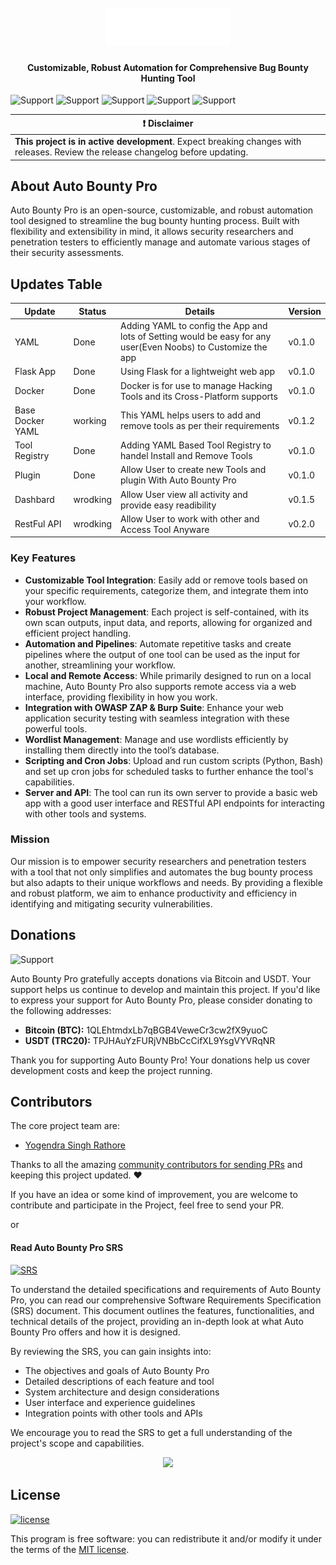 <h1 align="center">
  <br>
  <a href="https://www.yogendrasinghrathore.in/"><img src="static/images/auto_bounty_pro_logo.png" width="200px" alt="Auto Bounty Pro"></a>
</h1>

<h4 align="center">Customizable, Robust Automation for Comprehensive Bug Bounty Hunting Tool</h4>

![Support](https://img.shields.io/badge/Python-3.11.4-Green
)
![Support](https://img.shields.io/badge/Flask-3.0.3-Green
)
![Support](https://img.shields.io/badge/PyYAM-6.0.1-Green
)
![Support](https://img.shields.io/badge/Dev_Mode-Under_Developemnt-Green
)
![Support](https://img.shields.io/badge/Auto_Bounty_Pro_Version-v0.1.0-Green
)

| :exclamation:  **Disclaimer**  |
|---------------------------------|
| **This project is in active development**. Expect breaking changes with releases. Review the release changelog before updating. |

## About Auto Bounty Pro

Auto Bounty Pro is an open-source, customizable, and robust automation tool designed to streamline the bug bounty hunting process. Built with flexibility and extensibility in mind, it allows security researchers and penetration testers to efficiently manage and automate various stages of their security assessments.

## Updates Table
| Update    | Status | Details | Version |
| -------- | ------- | ------- | ------- |
| YAML | Done  | Adding YAML to config the App and lots of Setting would be easy for any user(Even Noobs) to Customize the app | v0.1.0 |
| Flask App | Done | Using Flask for a lightweight web app | v0.1.0 |
| Docker | Done | Docker is for use to manage Hacking Tools and its Cross-Platform supports | v0.1.0 |
| Base Docker YAML | working | This YAML helps users to add and remove tools as per their requirements | v0.1.2 |
| Tool Registry | Done | Adding YAML Based Tool Registry to handel Install and Remove Tools | v0.1.0 |
| Plugin | Done | Allow User to create new Tools and plugin With Auto Bounty Pro | v0.1.0 |
| Dashbard | wrodking | Allow User view all activity and provide easy readibility | v0.1.5 |
| RestFul API | wrodking | Allow User to work with other and Access Tool Anyware | v0.2.0 |

### Key Features

- **Customizable Tool Integration**: Easily add or remove tools based on your specific requirements, categorize them, and integrate them into your workflow.
- **Robust Project Management**: Each project is self-contained, with its own scan outputs, input data, and reports, allowing for organized and efficient project handling.
- **Automation and Pipelines**: Automate repetitive tasks and create pipelines where the output of one tool can be used as the input for another, streamlining your workflow.
- **Local and Remote Access**: While primarily designed to run on a local machine, Auto Bounty Pro also supports remote access via a web interface, providing flexibility in how you work.
- **Integration with OWASP ZAP & Burp Suite**: Enhance your web application security testing with seamless integration with these powerful tools.
- **Wordlist Management**: Manage and use wordlists efficiently by installing them directly into the tool’s database.
- **Scripting and Cron Jobs**: Upload and run custom scripts (Python, Bash) and set up cron jobs for scheduled tasks to further enhance the tool's capabilities.
- **Server and API**: The tool can run its own server to provide a basic web app with a good user interface and RESTful API endpoints for interacting with other tools and systems.

### Mission

Our mission is to empower security researchers and penetration testers with a tool that not only simplifies and automates the bug bounty process but also adapts to their unique workflows and needs. By providing a flexible and robust platform, we aim to enhance productivity and efficiency in identifying and mitigating security vulnerabilities.

## Donations
![Support](https://img.shields.io/badge/Support-Auto%20Bounty%20Pro%20-Green
)

Auto Bounty Pro gratefully accepts donations via Bitcoin and USDT. Your support helps us continue to develop and maintain this project. If you'd like to express your support for Auto Bounty Pro, please consider donating to the following addresses:

- **Bitcoin (BTC):** 1QLEhtmdxLb7qBGB4VeweCr3cw2fX9yuoC
- **USDT (TRC20):** TPJHAuYzFURjVNBbCcCifXL9YsgVYVRqNR

Thank you for supporting Auto Bounty Pro! Your donations help us cover development costs and keep the project running.

## Contributors

The core project team are:
- [Yogendra Singh Rathore](https://github.com/yogendra-singh-rathore/) 

Thanks to all the amazing [community contributors for sending PRs](https://github.com/yogendra-singh-rathore/Auto-Bounty-Pro/graphs/contributors) and keeping this project updated. :heart:

If you have an idea or some kind of improvement, you are welcome to contribute and participate in the Project, feel free to send your PR.

or
#### Read Auto Bounty Pro SRS
[![SRS](https://img.shields.io/badge/SRS-v1.0-Green)](https://github.com/yogendra-singh-rathore/Auto-Bounty-Pro/blob/main/srs.md)

To understand the detailed specifications and requirements of Auto Bounty Pro, you can read our comprehensive Software Requirements Specification (SRS) document. This document outlines the features, functionalities, and technical details of the project, providing an in-depth look at what Auto Bounty Pro offers and how it is designed.

By reviewing the SRS, you can gain insights into:
- The objectives and goals of Auto Bounty Pro
- Detailed descriptions of each feature and tool
- System architecture and design considerations
- User interface and experience guidelines
- Integration points with other tools and APIs

We encourage you to read the SRS to get a full understanding of the project's scope and capabilities.


<p align="center">
<a href="https://github.com/yogendra-singh-rathore/Auto-Bounty-Pro/graphs/contributors">
  <img src="https://contrib.rocks/image?repo=yogendra-singh-rathore/Auto-Bounty-Pro&max=500">
</a>
</p>

## License
[![license](https://img.shields.io/badge/License-MIT-green
)](LICENSE)

This program is free software: you can redistribute it and/or modify it under the terms of the [MIT license](LICENSE).

